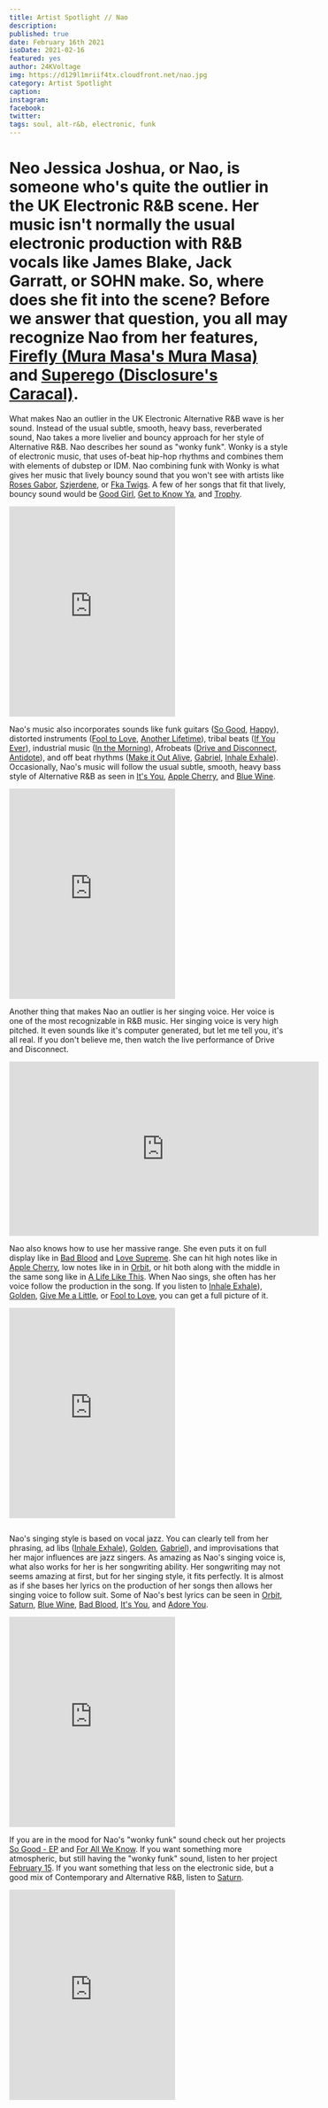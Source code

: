 ```yaml
---
title: Artist Spotlight // Nao
description: 
published: true
date: February 16th 2021
isoDate: 2021-02-16
featured: yes
author: 24KVoltage
img: https://d129l1mriif4tx.cloudfront.net/nao.jpg
category: Artist Spotlight
caption: 
instagram: 
facebook:
twitter:
tags: soul, alt-r&b, electronic, funk
---
```



# Neo Jessica Joshua, or Nao, is someone who's quite the outlier in the UK Electronic R&B scene. Her music isn't normally the usual electronic production with R&B vocals like James Blake, Jack Garratt, or SOHN make. So, where does she fit into the scene? Before we answer that question, you all may recognize Nao from her features, [Firefly (Mura Masa's Mura Masa)](https://open.spotify.com/track/2s9C5THb9llwyVXtjveV4E?si=UFm-ZGTgTNmeQCU3hGwIlQ) and [Superego (Disclosure's Caracal)](https://open.spotify.com/track/4vd7KzctkhCVCUnCCyoO0d?si=nj1G8PPxSsi-D-7Kj2T25A).


What makes Nao an outlier in the UK Electronic Alternative R&B wave is her sound. Instead of the usual subtle, smooth, heavy bass, reverberated sound, Nao takes a more livelier and bouncy approach for her style of Alternative R&B. Nao describes her sound as "wonky funk". Wonky is a style of electronic music, that uses of-beat hip-hop rhythms and combines them with elements of dubstep or IDM. Nao combining funk with Wonky is what gives her music that lively bouncy sound that you won't see with artists like [Roses Gabor](https://open.spotify.com/artist/2gcdX1NqiPU2F4QxSlBo7r?si=4icFECdmTqSB7e9MJjGBuQ), [Szjerdene](https://open.spotify.com/artist/5WcgyMkdfILvNCPTavIINv?si=-lpasD0hSIGoshhtlagxIw), or [Fka Twigs](https://open.spotify.com/artist/6nB0iY1cjSY1KyhYyuIIKH?si=MdQSL9GsRWKEEGideK-3cQ). A few of her songs that fit that lively, bouncy sound would be [Good Girl](https://open.spotify.com/track/6bl1EIJjAAmot2ya5lfYyv?si=eVIoP2NIRwa5G9Vp53NmsA), [Get to Know Ya](https://open.spotify.com/track/7coWZzFEyhoZTcMfZixvwB?si=o8-2WnGWQm2vCenw-ZtD0A), and [Trophy](https://open.spotify.com/track/4wfruBEWWb0iYHbMRd01GA?si=Q3uGLTWqTmyamPwGBjQ59A). 

<iframe src="https://open.spotify.com/embed/track/6bl1EIJjAAmot2ya5lfYyv" width="300" height="380" frameborder="0" allowtransparency="true" allow="encrypted-media"></iframe>

Nao's music also incorporates sounds like funk guitars ([So Good](https://open.spotify.com/track/5JfzG6442R2JvJXBDfUXZW?si=AFoSWaN3T_K0do_McrXCdg), [Happy](https://open.spotify.com/track/6MeRDLBZfPRZudEmJhbuj6?si=OrZIyUqfQ_qlFnnHV0YU7w)), distorted instruments ([Fool to Love](https://open.spotify.com/track/0uII79GWhvmTIvruhfIXlf?si=kRSHTJ7iReSDgjrGp0ECiA), [Another Lifetime](https://open.spotify.com/track/48WTGGIeSFD5ZMF51Rm4Y9?si=6kXlpiMnSLSNClikbbptxQ)), tribal beats ([If You Ever](https://open.spotify.com/track/5PkZ0mhNgfuz7SqiuruKlh?si=_8PURuJRT8qgZ8M8UILC0g)), industrial music ([In the Morning](https://open.spotify.com/track/3pRyeZCIGdaO84RSBj9Bj7?si=hVOjCafhQ_imoIsiEVJZvw)), Afrobeats ([Drive and Disconnect](https://open.spotify.com/track/6pEAd0UjznaKABT7WLLvmC?si=lPkDggfDTQ-QYR3V1ZZmOw), [Antidote](https://open.spotify.com/track/1ndeyZurGdaWqLh3srX0ia?si=RZS975FAQFmpcdZrYXV8KA)), and off beat rhythms ([Make it Out Alive](https://open.spotify.com/track/0VXinRGqxFxr1BKrOrC9pP?si=MkNayK4XTS6rIEwQTH0K3g), [Gabriel](https://open.spotify.com/track/5fp8Ww74MLFXjCYRxf6YMt?si=n8BXR_iqSziZXrkQE0xeuw), [Inhale Exhale](https://open.spotify.com/track/2fv00qmva1kpCctrKgoIer?si=WJuOiaOdSGGATmGeZgC5ag)). Occasionally, Nao's music will follow the usual subtle, smooth, heavy bass style of Alternative R&B as seen in [It's You](https://open.spotify.com/track/0trHY8tLVJ7Vtkp3DwW6Uo?si=T9DNpnXxQpqk1nm_yMv7sg), [Apple Cherry](https://open.spotify.com/track/10XxTowGnHIAYqS6FMTe60?si=G7ear6sYQkepYXQKJkBWrg), and [Blue Wine](https://open.spotify.com/track/40CrAsHK8vJIAHX6AxZWUi?si=yz-69Ak3Q_mxXWwU0rn4aA).

<iframe src="https://open.spotify.com/embed/track/5PkZ0mhNgfuz7SqiuruKlh" width="300" height="380" frameborder="0" allowtransparency="true" allow="encrypted-media"></iframe>

Another thing that makes Nao an outlier is her singing voice. Her voice is one of the most recognizable in R&B music. Her singing voice is very high pitched. It even sounds like it's computer generated, but let me tell you, it's all real. If you don't believe me, then watch the live performance of Drive and Disconnect. 

<iframe width="560" height="315" src="https://www.youtube.com/embed/dNaEkFxKZbg" frameborder="0" allow="accelerometer; autoplay; clipboard-write; encrypted-media; gyroscope; picture-in-picture" allowfullscreen></iframe>

Nao also knows how to use her massive range. She even puts it on full display like in [Bad Blood](https://open.spotify.com/track/4Iam3vZMJCMltFkK9mNruw?si=Gb-ZmqEeTta6mUC0Rsf2tQ) and [Love Supreme](https://open.spotify.com/track/591qGFsTHMPHQ9V6lz4CKJ?si=9AMfH7ShRpSfEprI2OZBhw). She can hit high notes like in [Apple Cherry](https://open.spotify.com/track/10XxTowGnHIAYqS6FMTe60?si=G7ear6sYQkepYXQKJkBWrg), low notes like in in [Orbit](https://open.spotify.com/track/5yrXolC7Un3peiFxwqbucn?si=FHwUdYfATQWngONZUMU2rw), or hit both along with the middle in the same song like in [A Life Like This](https://open.spotify.com/track/7c8bCcNTQTx13FkjtKkb8E?si=0V2bAOWhRjm5JVGLv66Mng). When Nao sings, she often has her voice follow the production in the song. If you listen to [Inhale Exhale](https://open.spotify.com/track/2fv00qmva1kpCctrKgoIer?si=WJuOiaOdSGGATmGeZgC5ag)), [Golden](https://open.spotify.com/track/5OGuFkKqUqvYeaUTbarFBl?si=6mXzPBxBTNmbB_L-RNxuPQ), [Give Me a Little](https://open.spotify.com/track/6lB0UsHu3sWupDfYXJ9VH2?si=g8D9Bd5kTHWUGABtOxcv0g), or [Fool to Love](https://open.spotify.com/track/0uII79GWhvmTIvruhfIXlf?si=u4ySFrCDQqeLmUsllwu8dA), you can get a full picture of it. 

<iframe src="https://open.spotify.com/embed/track/5D6nPbRJPFrIVDnxoWKEyI" width="300" height="380" frameborder="0" allowtransparency="true" allow="encrypted-media"></iframe>

<div style="margin: 2em auto">
  <!-- ObscurifyMusic_S2S_Leaderboard_ROS_BTF -->
  <div id="bsa-zone_1597164587977-6_123456"></div>
</div>

Nao's singing style is based on vocal jazz. You can clearly tell from her phrasing, ad libs ([Inhale Exhale](https://open.spotify.com/track/2fv00qmva1kpCctrKgoIer?si=WJuOiaOdSGGATmGeZgC5ag)), [Golden](https://open.spotify.com/track/5OGuFkKqUqvYeaUTbarFBl?si=6mXzPBxBTNmbB_L-RNxuPQ), [Gabriel](https://open.spotify.com/track/5fp8Ww74MLFXjCYRxf6YMt?si=n8BXR_iqSziZXrkQE0xeuw)), and improvisations that her major influences are jazz singers. As amazing as Nao's singing voice is, what also works for her is her songwriting ability. Her songwriting may not seems amazing at first, but for her singing style, it fits perfectly. It is almost as if she bases her lyrics on the production of her songs then allows her singing voice to follow suit. Some of Nao's best lyrics can be seen in [Orbit](https://open.spotify.com/track/5yrXolC7Un3peiFxwqbucn?si=FHwUdYfATQWngONZUMU2rw), [Saturn](https://open.spotify.com/track/7HHlagS4aGF82LduE2FoY4?si=xXq0FZcCTA-0HkRZM6R7gQ), [Blue Wine](https://open.spotify.com/track/40CrAsHK8vJIAHX6AxZWUi?si=yz-69Ak3Q_mxXWwU0rn4aA), [Bad Blood](https://open.spotify.com/track/4Iam3vZMJCMltFkK9mNruw?si=Gb-ZmqEeTta6mUC0Rsf2tQ), [It's You](https://open.spotify.com/track/0trHY8tLVJ7Vtkp3DwW6Uo?si=T9DNpnXxQpqk1nm_yMv7sg), and [Adore You](https://open.spotify.com/track/25isxLhIKV8lNSecmvY700?si=4o5FKajlTxCj2a70K_vN_Q).

<iframe src="https://open.spotify.com/embed/track/5yrXolC7Un3peiFxwqbucn" width="300" height="380" frameborder="0" allowtransparency="true" allow="encrypted-media"></iframe>

If you are in the mood for Nao's "wonky funk" sound check out her projects [So Good - EP](https://open.spotify.com/album/24Mvai61eMmHgDm2jtPkgL?si=NoYW1uhkQOGtTKOyfmzcgA) and [For All We Know](https://open.spotify.com/album/2BmceJHiy9RTyvaB1IU0P6?si=5T_XvSOGSqmMHZ91CBC7Bw). If you want something more atmospheric, but still having the "wonky funk" sound, listen to her project [February 15](https://open.spotify.com/album/6iI212DhxMBlaIHfU0yeH5?si=242bQfhDRvm-q_RTScJROw). If you want something that less on the electronic side, but a good mix of Contemporary and Alternative R&B, listen to [Saturn](https://open.spotify.com/album/5rojZ5uUIKKkfNsFT92Vld?si=M22hQPiaQ-mmza38o4Hm7Q).

<iframe src="https://open.spotify.com/embed/playlist/37i9dQZF1DZ06evO4f5rOM" width="300" height="380" frameborder="0" allowtransparency="true" allow="encrypted-media"></iframe>
